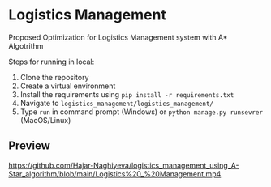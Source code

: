 # Logistics Management
 Proposed Optimization for Logistics Management system with A* Algotrithm

Steps for running in local:
1. Clone the repository
2. Create a virtual environment
3. Install the requirements using `pip install -r requirements.txt`
4. Navigate to `logistics_management/logistics_management/`
5. Type `run` in command prompt (Windows) or `python manage.py runsevrer` (MacOS/Linux)

## Preview 

https://github.com/Hajar-Naghiyeva/logistics_management_using_A-Star_algorithm/blob/main/Logistics%20_%20Management.mp4
